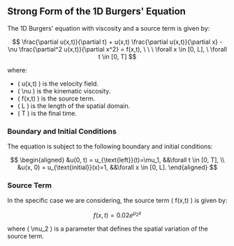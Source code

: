 ## Strong Form of the 1D Burgers' Equation

The 1D Burgers' equation with viscosity and a source term is given by:

$$
\frac{\partial u(x,t)}{\partial t} + u(x,t) \frac{\partial u(x,t)}{\partial x} - \nu \frac{\partial^2 u(x,t)}{\partial x^2} = f(x,t), \ \ \ \forall x \in [0, L], \ \forall t \in [0, T]
$$

where:
- \( u(x,t) \) is the velocity field.
- \( \nu \) is the kinematic viscosity.
- \( f(x,t) \) is the source term.
- \( L \) is the length of the spatial domain.
- \( T \) is the final time.

### Boundary and Initial Conditions

The equation is subject to the following boundary and initial conditions:

$$
\begin{aligned}
&u(0, t) = u_{\text{left}}(t)=\mu_1, &&\forall t \in [0, T], \\
&u(x, 0) = u_{\text{initial}}(x)=1, &&\forall x \in [0, L].
\end{aligned}
$$

### Source Term

In the specific case we are considering, the source term \( f(x,t) \) is given by:

$$
f(x,t) = 0.02 e^{\mu_2 x}
$$

where \( \mu_2 \) is a parameter that defines the spatial variation of the source term.
